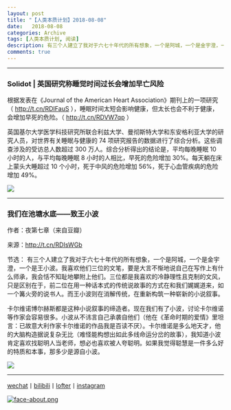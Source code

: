```yaml
---
layout: post
title: "【人类本质计划】2018-08-08"
date:   2018-08-08
categories: Archive
tags: [人类本质计划, 阅读]
description: 有三个人建立了我对于六七十年代的所有想象，一个是阿城，一个是金宇澄，一个是王小波。我喜欢他们三位的文笔，要是大言不惭地说自己在写作上有什么师承，我会恬不知耻地攀附上他们。三位都是我喜欢的冷静理性且克制的文风，只是区别在于，前二位在用一种话本式的传统说故事的方式在和我们娓娓道来，如一个篝火旁的说书人。而王小波则在消解传统，在重新构筑一种崭新的小说叙事。
comments: true
---
```


---
### Solidot | 英国研究称睡觉时间过长会增加早亡风险

根据发表在《Journal of the American Heart Association》期刊上的一项研究（ http://t.cn/RDIFauS ），睡眠时间太短会影响健康，但太长也会不利于健康，会增加早死的危险。（ http://t.cn/RDVW7qp ）

英国基尔大学医学科技研究所联合利兹大学、曼彻斯特大学和东安格利亚大学的研究人员，对世界有关睡眠与健康的 74 项研究报告的数据进行了综合分析。这些调查涉及的受访总人数超过 300 万人。综合分析得出的结论是，平均每晚睡眠 10 小时的人，与平均每晚睡眠 8 小时的人相比，早死的危险增加 30%。每天躺在床上蒙头大睡超过 10 个小时，死于中风的危险增加 56%，死于心血管疾病的危险增加 49%。

![](https://mmbiz.qpic.cn/mmbiz_jpg/niaicAbibcicf8NqdYS3ZUrRdRiby6JhiaG50A2j77ichcGUel6mSrZAJnibNs3cFibWNtDEzqN8kaqzQqrJWhBwhb46PcQ/640?tp=webp&wxfrom=5&wx_lazy=1)

---
### 我们在池塘水底——致王小波

作者：夜第七章（来自豆瓣）

来源：http://t.cn/RDIsWGb

节选：
有三个人建立了我对于六七十年代的所有想象，一个是阿城，一个是金宇澄，一个是王小波。我喜欢他们三位的文笔，要是大言不惭地说自己在写作上有什么师承，我会恬不知耻地攀附上他们。三位都是我喜欢的冷静理性且克制的文风，只是区别在于，前二位在用一种话本式的传统说故事的方式在和我们娓娓道来，如一个篝火旁的说书人。而王小波则在消解传统，在重新构筑一种崭新的小说叙事。

卡尔维诺博尔赫斯都是这种小说叙事的缔造者。现在我们有了小波，讨论卡尔维诺等作家会容易很多。小波从不讳言自己承袭自他们（他在《革命时期的爱情》里坦言：已故意大利作家卡尔维诺的作品我是百读不厌）。卡尔维诺是多么地天才，他的大脑构造据说复杂无比（难怪能构想出如此多线命运分岔的故事），我知道小波肯定喜欢找聪明人当老师，想必也喜欢被人夸聪明。如果我觉得聪慧是一件多么好的特质和本事，那多少是源自小波。

![](https://mmbiz.qpic.cn/mmbiz_jpg/niaicAbibcicf8NqdYS3ZUrRdRiby6JhiaG50ANt9MEWhNXeqjuRvF3QIaOBZnG7XCriaFHHLuAVN8CZBxw3NLgicV5zAQ/640?tp=webp&wxfrom=5&wx_lazy=1)

---
[wechat](http://mp.weixin.qq.com/s?__biz=MzIxMTM4NTM0Nw==&mid=100000449&idx=1&sn=0b1c290b2253f7c71fbcf8cafd946a3f&chksm=17576fad2020e6bba7ce49ba5a5e8affabb8ffb9a37afe25a4d070d3abc88b65b5f004da6fc3#rd)丨[bilibili](https://space.bilibili.com/5041218/#/)丨[lofter](http://thentrue.lofter.com)丨[instagram](https://www.instagram.com/thentrue001/)

[![face-about.png](https://i.loli.net/2018/07/20/5b5189a0488a6.png)](https://i.loli.net/2018/07/20/5b5189a0488a6.png)
